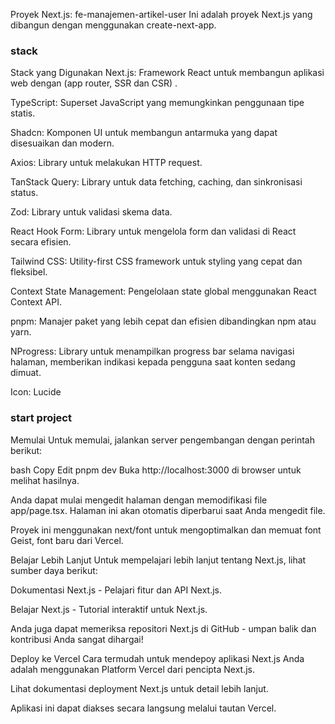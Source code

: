 Proyek Next.js: fe-manajemen-artikel-user
Ini adalah proyek Next.js yang dibangun dengan menggunakan create-next-app.

### stack

Stack yang Digunakan
Next.js: Framework React untuk membangun aplikasi web dengan (app router, SSR dan CSR) .

TypeScript: Superset JavaScript yang memungkinkan penggunaan tipe statis.

Shadcn: Komponen UI untuk membangun antarmuka yang dapat disesuaikan dan modern.

Axios: Library untuk melakukan HTTP request.

TanStack Query: Library untuk data fetching, caching, dan sinkronisasi status.

Zod: Library untuk validasi skema data.

React Hook Form: Library untuk mengelola form dan validasi di React secara efisien.

Tailwind CSS: Utility-first CSS framework untuk styling yang cepat dan fleksibel.

Context State Management: Pengelolaan state global menggunakan React Context API.

pnpm: Manajer paket yang lebih cepat dan efisien dibandingkan npm atau yarn.

NProgress: Library untuk menampilkan progress bar selama navigasi halaman, memberikan indikasi kepada pengguna saat konten sedang dimuat.

Icon: Lucide

### start project

Memulai
Untuk memulai, jalankan server pengembangan dengan perintah berikut:

bash
Copy
Edit
pnpm dev
Buka http://localhost:3000 di browser untuk melihat hasilnya.

Anda dapat mulai mengedit halaman dengan memodifikasi file app/page.tsx. Halaman ini akan otomatis diperbarui saat Anda mengedit file.

Proyek ini menggunakan next/font untuk mengoptimalkan dan memuat font Geist, font baru dari Vercel.

Belajar Lebih Lanjut
Untuk mempelajari lebih lanjut tentang Next.js, lihat sumber daya berikut:

Dokumentasi Next.js - Pelajari fitur dan API Next.js.

Belajar Next.js - Tutorial interaktif untuk Next.js.

Anda juga dapat memeriksa repositori Next.js di GitHub - umpan balik dan kontribusi Anda sangat dihargai!

Deploy ke Vercel
Cara termudah untuk mendepoy aplikasi Next.js Anda adalah menggunakan Platform Vercel dari pencipta Next.js.

Lihat dokumentasi deployment Next.js untuk detail lebih lanjut.

Aplikasi ini dapat diakses secara langsung melalui tautan Vercel.
